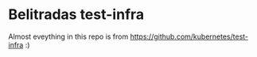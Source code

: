 # Belitradas test-infra

Almost eveything in this repo is from https://github.com/kubernetes/test-infra :)

